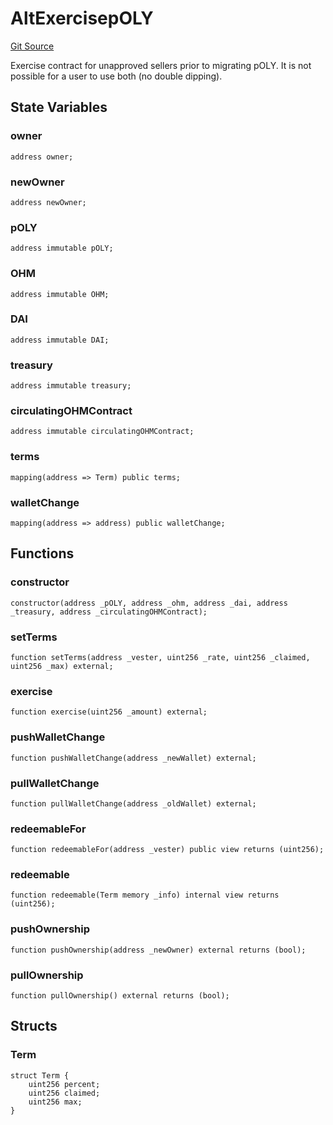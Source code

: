 # AltExercisepOLY
[Git Source](https://github.com/KlimaDAO/klimadao-solidity/blob/29fd912e7e35bfd36ad9c6e57c2a312d3aed3640/src/protocol/pKLIMA/AltExercisepKLIMA.sol)

Exercise contract for unapproved sellers prior to migrating pOLY.
It is not possible for a user to use both (no double dipping).


## State Variables
### owner

```solidity
address owner;
```


### newOwner

```solidity
address newOwner;
```


### pOLY

```solidity
address immutable pOLY;
```


### OHM

```solidity
address immutable OHM;
```


### DAI

```solidity
address immutable DAI;
```


### treasury

```solidity
address immutable treasury;
```


### circulatingOHMContract

```solidity
address immutable circulatingOHMContract;
```


### terms

```solidity
mapping(address => Term) public terms;
```


### walletChange

```solidity
mapping(address => address) public walletChange;
```


## Functions
### constructor


```solidity
constructor(address _pOLY, address _ohm, address _dai, address _treasury, address _circulatingOHMContract);
```

### setTerms


```solidity
function setTerms(address _vester, uint256 _rate, uint256 _claimed, uint256 _max) external;
```

### exercise


```solidity
function exercise(uint256 _amount) external;
```

### pushWalletChange


```solidity
function pushWalletChange(address _newWallet) external;
```

### pullWalletChange


```solidity
function pullWalletChange(address _oldWallet) external;
```

### redeemableFor


```solidity
function redeemableFor(address _vester) public view returns (uint256);
```

### redeemable


```solidity
function redeemable(Term memory _info) internal view returns (uint256);
```

### pushOwnership


```solidity
function pushOwnership(address _newOwner) external returns (bool);
```

### pullOwnership


```solidity
function pullOwnership() external returns (bool);
```

## Structs
### Term

```solidity
struct Term {
    uint256 percent;
    uint256 claimed;
    uint256 max;
}
```

